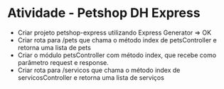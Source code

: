 # Atividade - Petshop DH Express
- Criar projeto petshop-express utilizando Express Generator => OK
- Criar rota para /pets que chama o método index de petsController e retorna uma lista de pets
- Criar o módulo petsController com método index, que recebe como parâmetro request e response.
- Criar rota para /servicos que chama o método index de servicosController e retorna uma lista de serviços
